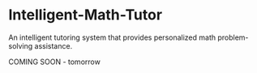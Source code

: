 # Intelligent-Math-Tutor
An intelligent tutoring system that provides personalized math problem-solving assistance.

COMING SOON - tomorrow
